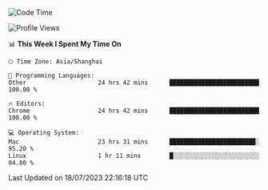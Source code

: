 <!--START_SECTION:waka-->
![Code Time](http://img.shields.io/badge/Code%20Time-933%20hrs%2028%20mins-blue)

![Profile Views](http://img.shields.io/badge/Profile%20Views-0-blue)

📊 **This Week I Spent My Time On** 

```text
🕑︎ Time Zone: Asia/Shanghai

💬 Programming Languages: 
Other                    24 hrs 42 mins      █████████████████████████   100.00 % 

🔥 Editors: 
Chrome                   24 hrs 42 mins      █████████████████████████   100.00 % 

💻 Operating System: 
Mac                      23 hrs 31 mins      ████████████████████████░   95.20 % 
Linux                    1 hr 11 mins        █░░░░░░░░░░░░░░░░░░░░░░░░   04.80 % 
```


 Last Updated on 18/07/2023 22:16:18 UTC
<!--END_SECTION:waka-->